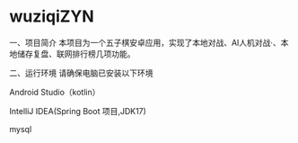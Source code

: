 # wuziqiZYN
一、项目简介
本项目为一个五子棋安卓应用，实现了本地对战、AI人机对战·、本地储存复盘、联网排行榜几项功能。

二、运行环境
请确保电脑已安装以下环境

Android Studio（kotlin）

IntelliJ IDEA(Spring Boot 项目,JDK17)

mysql

